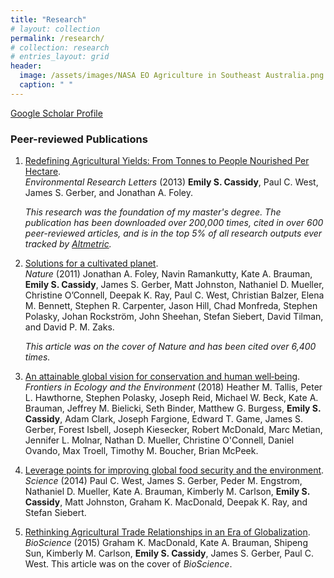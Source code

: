 ```yaml
---
title: "Research"
# layout: collection
permalink: /research/
# collection: research
# entries_layout: grid
header:
  image: /assets/images/NASA EO Agriculture in Southeast Australia.png
  caption: " "
---
```


[Google Scholar Profile](https://scholar.google.com/citations?hl=en&user=VkTSKqYAAAAJ)

### Peer-reviewed Publications
1.  [Redefining Agricultural Yields: From Tonnes to People Nourished Per Hectare](https://doi.org/10.1088/1748-9326/8/3/034015).  
    *Environmental Research Letters* (2013) **Emily S. Cassidy**, Paul C. West, James S. Gerber, and Jonathan A. Foley. 
    
    _This research was the foundation of my master's degree. The publication has been downloaded over 200,000 times, cited in over 600 peer-reviewed articles, and is in the top 5% of all research outputs ever tracked by [Altmetric](https://iop.altmetric.com/details/1662889#score)._

2. [Solutions for a cultivated planet](https://doi.org/10.1038/nature10452).  
    *Nature* (2011) Jonathan A. Foley, Navin Ramankutty, Kate A. Brauman, <b>Emily S. Cassidy</b>, James S. Gerber, Matt Johnston, Nathaniel D. Mueller, Christine O’Connell, Deepak K. Ray,   Paul C. West, Christian Balzer, Elena M. Bennett, Stephen R. Carpenter, Jason Hill, Chad Monfreda, Stephen Polasky, Johan Rockström, John Sheehan, Stefan Siebert, David Tilman, and David P. M. Zaks.
    
    <i>This article was on the cover of Nature and has been cited over 6,400 times.</i>

4. [An attainable global vision for conservation and human well‐being](https://doi.org/10.1002/fee.1965).   
    *Frontiers in Ecology and the Environment* (2018) Heather M. Tallis, Peter L. Hawthorne, Stephen Polasky, Joseph Reid, Michael W. Beck, Kate A. Brauman, Jeffrey M. Bielicki, Seth Binder, Matthew G. Burgess, <b>Emily S. Cassidy</b>, Adam Clark, Joseph Fargione, Edward T. Game, James S. Gerber, Forest Isbell, Joseph Kiesecker, Robert McDonald, Marc Metian, Jennifer L. Molnar, Nathan D. Mueller, Christine O'Connell, Daniel Ovando, Max Troell, Timothy M. Boucher, Brian McPeek.

5. [Leverage points for improving global food security and the environment](https://doi.org/10.1126/science.1246067).   
    *Science* (2014) Paul C. West, James S. Gerber, Peder M. Engstrom, Nathaniel D. Mueller, Kate A. Brauman, Kimberly M. Carlson, **Emily S. Cassidy**, Matt Johnston, Graham K. MacDonald, Deepak K. Ray, and Stefan Siebert. 
  
6. [Rethinking Agricultural Trade Relationships in an Era of Globalization](https://doi.org/10.1093/biosci/biu225).   
    *BioScience* (2015) Graham K. MacDonald, Kate A. Brauman, Shipeng Sun, Kimberly M. Carlson, **Emily S. Cassidy**, James S. Gerber, Paul C. West. This article was on the cover of _BioScience_.
